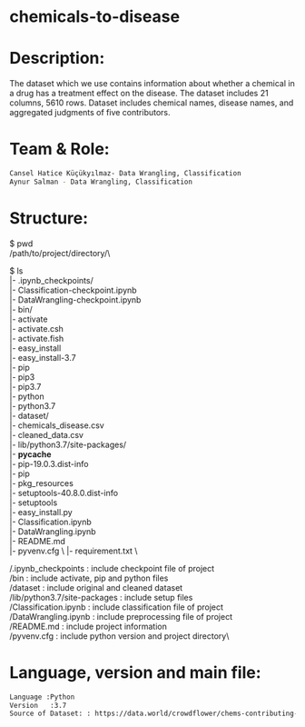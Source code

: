 # chemicals-to-disease
# Description: 
The dataset which we use contains information about whether a chemical in a drug has a treatment effect on the disease. The dataset includes 21 columns, 5610 rows.
Dataset includes chemical names, disease names, and aggregated judgments of five contributors.
# Team & Role: 
```bash
Cansel Hatice Küçükyılmaz- Data Wrangling, Classification 
Aynur Salman - Data Wrangling, Classification 
```
# Structure: 
$ pwd \
/path/to/project/directory/\

$ ls \
|- .ipynb_checkpoints/ \
   |- Classification-checkpoint.ipynb \
   |- DataWrangling-checkpoint.ipynb \
|- bin/   \
   |- activate \
	 |- activate.csh \
	 |- activate.fish \
	 |- easy_install \
	 |- easy_install-3.7 \
   |- pip \
   |- pip3 \
   |- pip3.7 \
   |- python \
   |- python3.7 \
|- dataset/  \
   |- chemicals_disease.csv  \
   |- cleaned_data.csv \
|- lib/python3.7/site-packages/ \
   |- __pycache__ \
   |- pip-19.0.3.dist-info \
   |- pip \
   |- pkg_resources \
   |- setuptools-40.8.0.dist-info \
   |- setuptools \
   |- easy_install.py \
|- Classification.ipynb \
|- DataWrangling.ipynb \
|- README.md \
|- pyvenv.cfg \ 
|- requirement.txt \

/.ipynb_checkpoints : include checkpoint file of project\
/bin : include activate, pip and python files\
/dataset : include original and cleaned dataset\
/lib/python3.7/site-packages : include setup files\
/Classification.ipynb : include classification file of project\
/DataWrangling.ipynb : include preprocessing file of project\
/README.md : include project information\
/pyvenv.cfg : include python version and project directory\
# Language, version and main file: 
```bash
Language :Python 
Version   :3.7 
Source of Dataset: : https://data.world/crowdflower/chems-contributing-to-disease/workspace/data-dictionary
```

